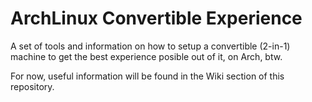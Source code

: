 # ArchLinux Convertible Experience
A set of tools and information on how to setup a convertible (2-in-1) machine to get the best experience posible out of it, on Arch, btw.

For now, useful information will be found in the Wiki section of this repository.
